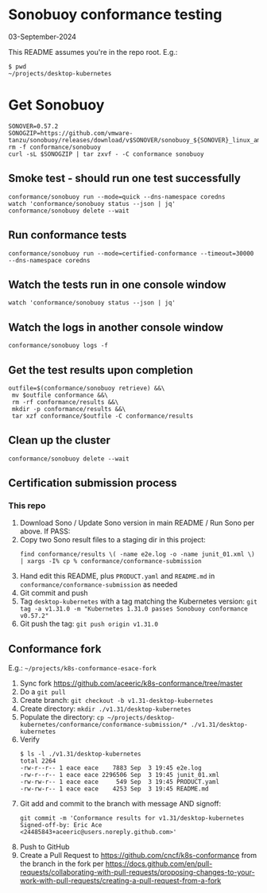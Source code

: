 # Sonobuoy conformance testing
03-September-2024

This README assumes you're in the repo root. E.g.:

```
$ pwd
~/projects/desktop-kubernetes
```

# Get Sonobuoy
```
SONOVER=0.57.2
SONOGZIP=https://github.com/vmware-tanzu/sonobuoy/releases/download/v$SONOVER/sonobuoy_${SONOVER}_linux_amd64.tar.gz
rm -f conformance/sonobuoy
curl -sL $SONOGZIP | tar zxvf - -C conformance sonobuoy
```

## Smoke test - should run one test successfully

```
conformance/sonobuoy run --mode=quick --dns-namespace coredns
watch 'conformance/sonobuoy status --json | jq'
conformance/sonobuoy delete --wait
```

## Run conformance tests

```
conformance/sonobuoy run --mode=certified-conformance --timeout=30000 --dns-namespace coredns
```

## Watch the tests run in one console window

```
watch 'conformance/sonobuoy status --json | jq'
```

## Watch the logs in another console window

```
conformance/sonobuoy logs -f
```

## Get the test results upon completion

```
outfile=$(conformance/sonobuoy retrieve) &&\
 mv $outfile conformance &&\
 rm -rf conformance/results &&\
 mkdir -p conformance/results &&\
 tar xzf conformance/$outfile -C conformance/results
```

## Clean up the cluster

```
conformance/sonobuoy delete --wait
```

## Certification submission process

### This repo

1. Download Sono / Update Sono version in main README / Run Sono per above. If PASS:
2. Copy two Sono result files to a staging dir in this project:
   ```
   find conformance/results \( -name e2e.log -o -name junit_01.xml \) | xargs -I% cp % conformance/conformance-submission
   ```
3. Hand edit this README, plus `PRODUCT.yaml` and `README.md` in `conformance/conformance-submission` as needed
4. Git commit and push
5. Tag `desktop-kubernetes` with a tag matching the Kubernetes version: `git tag -a v1.31.0 -m "Kubernetes 1.31.0 passes Sonobuoy conformance v0.57.2"`
6. Git push the tag: `git push origin v1.31.0`

## Conformance fork

E.g.: `~/projects/k8s-conformance-esace-fork`

1. Sync fork https://github.com/aceeric/k8s-conformance/tree/master
2. Do a `git pull`
3. Create branch: `git checkout -b v1.31-desktop-kubernetes`
4. Create directory: `mkdir ./v1.31/desktop-kubernetes`
5. Populate the directory: `cp ~/projects/desktop-kubernetes/conformance/conformance-submission/* ./v1.31/desktop-kubernetes`
6. Verify
   ```
   $ ls -l ./v1.31/desktop-kubernetes
   total 2264
   -rw-r--r-- 1 eace eace    7883 Sep  3 19:45 e2e.log
   -rw-r--r-- 1 eace eace 2296506 Sep  3 19:45 junit_01.xml
   -rw-rw-r-- 1 eace eace     549 Sep  3 19:45 PRODUCT.yaml
   -rw-rw-r-- 1 eace eace    4253 Sep  3 19:45 README.md
   ```
7. Git add and commit to the branch with message AND signoff:
   ```
   git commit -m 'Conformance results for v1.31/desktop-kubernetes
   Signed-off-by: Eric Ace <24485843+aceeric@users.noreply.github.com>'
   ```
8. Push to GitHub
9. Create a Pull Request to https://github.com/cncf/k8s-conformance from the branch in the fork per https://docs.github.com/en/pull-requests/collaborating-with-pull-requests/proposing-changes-to-your-work-with-pull-requests/creating-a-pull-request-from-a-fork

